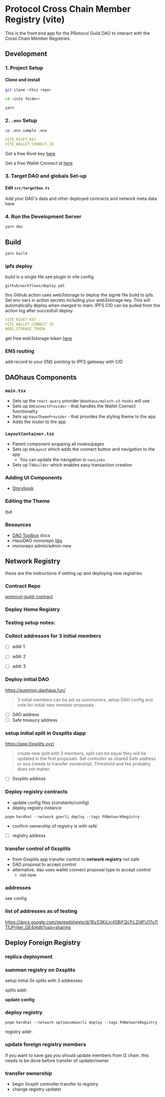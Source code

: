 # Protocol Cross Chain Member Registry (vite)

This is the front end app for the PRotocol Guild DAO to interact with the Cross Chain Member Registries.

## Development

### 1. Project Setup

#### Clone and install

```bash
git clone <this repo>

cd <into folder>

yarn
```


### 2. `.env` Setup

```bash
cp .env.sample .env
```

```yaml
VITE_RIVET_KEY
VITE_WALLET_CONNECT_ID
```

Get a free Rivet key [here](https://rivet.cloud/)

Get a free Wallet Connect id [here](https://walletconnect.com/)


### 3. Target DAO and globals Set-up

#### Edit `src/targetDao.ts`

Add your DAO's data and other deployed contracts and network meta data here

### 4. Run the Development Server

```bash
yarn dev
```

## Build

```bash
yarn build
```

### ipfs deploy 
build is a single file see plugin in vite config

`github/workflows/deploy.yml`

this Github action uses web3storage to deploy the signle file build to ipfs. Set env vars in action secrets including your web3storage key. This will automatically deploy when merged to main. IPFS CID can be pulled from the action log after succesfull deploy.

```yaml
VITE_RIVET_KEY
VITE_WALLET_CONNECT_ID
WEB3_STORAGE_TOKEN
```

get free web3storage token [here](https://web3.storage/)

### ENS routing
add record to your ENS pointing to IPFS gateway with CID


## DAOhaus Components

### `main.tsx`

- Sets up the `react-query` provider `@daohaus/moloch-v3-hooks` will use
- Sets up `DHConnectProvider` - that handles the Wallet Connect functionality
- Sets up `HausThemeProvider` - that provides the styling theme to the app
- Adds the router to the app

### `LayoutContainer.tsx`

- Parent component wrapping all routes/pages
- Sets up `DHLayout` which adds the connect button and navigation to the app
  - You can update the navigation in `navLinks`
- Sets up `TXBuilder` which enables easy transaction creation


### Adding UI Components

- [Storybook](https://storybook.js.org/)

### Editing the Theme

tbd


### Resources

- [DAO Toolbox](https://toolbox.daohaus.fun/) docs
- HausDAO monorepo [libs](https://github.com/HausDAO/monorepo/tree/develop/libs)
- monorepo admin/admin-new


## Network Registry
these are the instructions if setting up and deploying new registries

### Contract Repo
[protocol-guild-contract](https://github.com/HausDAO/protocol-guild-contracts)

### Deploy Home Registry 
### Testing setup notes:


### Collect addresses for 3 initial members 
- [ ] addr 1 
- [ ] addr 2 
- [ ] addr 3 


### Deploy initial DAO
https://summon.daohaus.fun/
>  3 initial members can be set as summoners, setup DAO config and vote for initial new member proposals. 

- [ ] DAO address 
- [ ] Safe treasury address 

### setup initial split in 0xsplits dapp
https://app.0xsplits.xyz/
> create new split with 3 members, split can be equal they will be updated in the first proposals. Set controller as shared Safe address or eoa (needs to transfer ownership). Threshold and fee probably does not matter.

- [ ] 0xsplits address 

### Deploy registry contracts
- update config files (constants/config)
- deploy registry instance

`pnpm hardhat --network goerli deploy --tags PGNetworkRegistry`
- confirm ownership of registry is with safe`

- [ ] registry address 

### transfer control of 0xsplits
- from 0xsplits app transfer control to **network registry** not safe
- DAO proposal to accept control
- alternative, dao uses wallet connect proposal type to accept control
    - not now

### addresses

see config


### list of addresses as of testing
https://docs.google.com/spreadsheets/d/16zS3KiLjc45BjFQii7rLZl4FU17o7iTfJPrilwr_GE4/edit?usp=sharing

## Deploy Foreign Registry 

### replica deployment

### summon registry on 0xsplits

setup initial 0x splits with 3 addresses

splits addr: 

**update config**

### deploy registry

`pnpm hardhat --network optimismGoerli deploy --tags PGNetworkRegistry`

registry addr: 

### update foreign registry members
if you want to save gas you should update members from l2 chain. this needs to be done before transfer of updater/owner

### transfer ownership
- begin 0xsplit controller transfer to registry
- change registry updater


